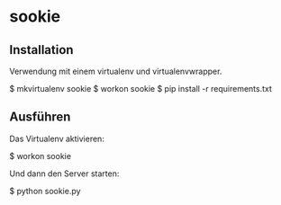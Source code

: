 # sookie

## Installation

Verwendung mit einem virtualenv und virtualenvwrapper.

  $ mkvirtualenv sookie
  $ workon sookie
  $ pip install -r requirements.txt


## Ausführen

Das Virtualenv aktivieren:

  $ workon sookie

Und dann den Server starten:

  $ python sookie.py
